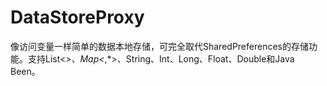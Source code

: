 # DataStoreProxy
像访问变量一样简单的数据本地存储，可完全取代SharedPreferences的存储功能。支持List<*>、Map<*,*>、String、Int、Long、Float、Double和Java Been。
